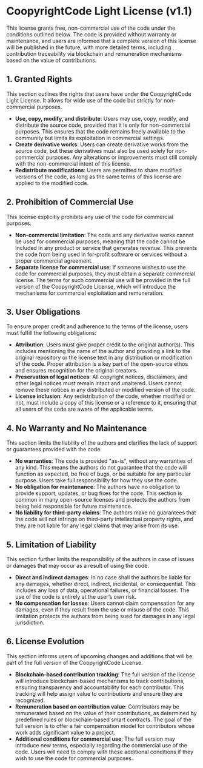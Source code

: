 # CoopyrightCode Light License (v1.1)

This license grants free, non-commercial use of the code under the conditions outlined below. The code is provided without warranty or maintenance, and users are informed that a complete version of this license will be published in the future, with more detailed terms, including contribution traceability via blockchain and remuneration mechanisms based on the value of contributions.

## 1. Granted Rights

This section outlines the rights that users have under the CoopyrightCode Light License. It allows for wide use of the code but strictly for non-commercial purposes.

- **Use, copy, modify, and distribute**: Users may use, copy, modify, and distribute the source code, provided that it is only for non-commercial purposes. This ensures that the code remains freely available to the community but limits its exploitation in commercial settings.
- **Create derivative works**: Users can create derivative works from the source code, but these derivatives must also be used solely for non-commercial purposes. Any alterations or improvements must still comply with the non-commercial intent of this license.
- **Redistribute modifications**: Users are permitted to share modified versions of the code, as long as the same terms of this license are applied to the modified code.

## 2. Prohibition of Commercial Use

This license explicitly prohibits any use of the code for commercial purposes. 

- **Non-commercial limitation**: The code and any derivative works cannot be used for commercial purposes, meaning that the code cannot be included in any product or service that generates revenue. This prevents the code from being used in for-profit software or services without a proper commercial agreement.
- **Separate license for commercial use**: If someone wishes to use the code for commercial purposes, they must obtain a separate commercial license. The terms for such commercial use will be provided in the full version of the CoopyrightCode License, which will introduce the mechanisms for commercial exploitation and remuneration.

## 3. User Obligations

To ensure proper credit and adherence to the terms of the license, users must fulfill the following obligations:

- **Attribution**: Users must give proper credit to the original author(s). This includes mentioning the name of the author and providing a link to the original repository or the license text in any distribution or modification of the code. Proper attribution is a key part of the open-source ethos and ensures recognition for the original creators.
- **Preservation of legal notices**: All copyright notices, disclaimers, and other legal notices must remain intact and unaltered. Users cannot remove these notices in any distributed or modified version of the code.
- **License inclusion**: Any redistribution of the code, whether modified or not, must include a copy of this license or a reference to it, ensuring that all users of the code are aware of the applicable terms.

## 4. No Warranty and No Maintenance

This section limits the liability of the authors and clarifies the lack of support or guarantees provided with the code.

- **No warranties**: The code is provided "as-is", without any warranties of any kind. This means the authors do not guarantee that the code will function as expected, be free of bugs, or be suitable for any particular purpose. Users take full responsibility for how they use the code.
- **No obligation for maintenance**: The authors have no obligation to provide support, updates, or bug fixes for the code. This section is common in many open-source licenses and protects the authors from being held responsible for future maintenance.
- **No liability for third-party claims**: The authors make no guarantees that the code will not infringe on third-party intellectual property rights, and they are not liable for any legal claims that may arise from its use.

## 5. Limitation of Liability

This section further limits the responsibility of the authors in case of issues or damages that may occur as a result of using the code.

- **Direct and indirect damages**: In no case shall the authors be liable for any damages, whether direct, indirect, incidental, or consequential. This includes any loss of data, operational failures, or financial losses. The use of the code is entirely at the user’s own risk.
- **No compensation for losses**: Users cannot claim compensation for any damages, even if they result from the use or misuse of the code. This limitation protects the authors from being sued for damages in any legal jurisdiction.

## 6. License Evolution

This section informs users of upcoming changes and additions that will be part of the full version of the CoopyrightCode License.

- **Blockchain-based contribution tracking**: The full version of the license will introduce blockchain-based mechanisms to track contributions, ensuring transparency and accountability for each contributor. This tracking will help assign value to contributions and ensure they are recognized.
- **Remuneration based on contribution value**: Contributors may be remunerated based on the value of their contributions, as determined by predefined rules or blockchain-based smart contracts. The goal of the full version is to offer a fair compensation model for contributors whose work adds significant value to a project.
- **Additional conditions for commercial use**: The full version may introduce new terms, especially regarding the commercial use of the code. Users will need to comply with these additional conditions if they wish to use the code for commercial purposes.

